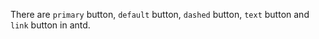There are `primary` button, `default` button, `dashed` button, `text` button and `link` button in antd.
